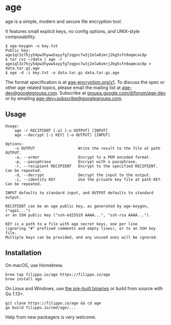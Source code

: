 # age

age is a simple, modern and secure file encryption tool.

It features small explicit keys, no config options, and UNIX-style composability.

```
$ age-keygen -o key.txt
Public key: age1ql3z7hjy54pw3hyww5ayyfg7zqgvc7w3j2elw8zmrj2kg5sfn9aqmcac8p
$ tar cvz ~/data | age -r age1ql3z7hjy54pw3hyww5ayyfg7zqgvc7w3j2elw8zmrj2kg5sfn9aqmcac8p > data.tar.gz.age
$ age -d -i key.txt -o data.tar.gz data.tar.gz.age
```

The format specification is at [age-encryption.org/v1](https://age-encryption.org/v1). To discuss the spec or other age related topics, please email the mailing list at age-dev@googlegroups.com. Subscribe at [groups.google.com/d/forum/age-dev](https://groups.google.com/d/forum/age-dev) or by emailing age-dev+subscribe@googlegroups.com.

## Usage

```
Usage:
    age -r RECIPIENT [-a] [-o OUTPUT] [INPUT]
    age --decrypt [-i KEY] [-o OUTPUT] [INPUT]

Options:
    -o OUTPUT                   Write the result to the file at path OUTPUT.
    -a, --armor                 Encrypt to a PEM encoded format.
    -p, --passphrase            Encrypt with a passphrase.
    -r, --recipient RECIPIENT   Encrypt to the specified RECIPIENT. Can be repeated.
    -d, --decrypt               Decrypt the input to the output.
    -i, --identity KEY          Use the private key file at path KEY. Can be repeated.

INPUT defaults to standard input, and OUTPUT defaults to standard output.

RECIPIENT can be an age public key, as generated by age-keygen, ("age1...")
or an SSH public key ("ssh-ed25519 AAAA...", "ssh-rsa AAAA...").

KEY is a path to a file with age secret keys, one per line
(ignoring "#" prefixed comments and empty lines), or to an SSH key file.
Multiple keys can be provided, and any unused ones will be ignored.
```

## Installation

On macOS, use Homebrew.

```
brew tap filippo.io/age https://filippo.io/age
brew install age
```

On Linux and Windows, use [the pre-built binaries](https://github.com/FiloSottile/age/releases) or build from source with Go 1.13+.

```
git clone https://filippo.io/age && cd age
go build filippo.io/cmd/age/...
```

Help from new packagers is very welcome.
